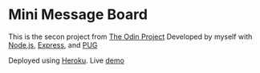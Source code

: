 # Mini Message Board

This is the secon project from [The Odin Project](https://www.theodinproject.com/courses/nodejs/lessons/mini-message-board)
Developed by myself with [Node.js](https://nodejs.org/en/), [Express](https://expressjs.com/), and [PUG](https://pugjs.org/api/getting-started.html)

Deployed using [Heroku](https://www.heroku.com/free). Live [demo](https://pacific-harbor-71050.herokuapp.com/)
